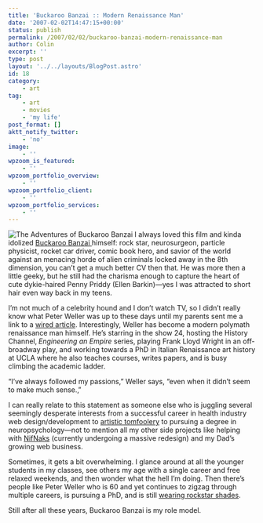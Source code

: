 ```yaml
---
title: 'Buckaroo Banzai :: Modern Renaissance Man'
date: '2007-02-02T14:47:15+00:00'
status: publish
permalink: /2007/02/02/buckaroo-banzai-modern-renaissance-man
author: Colin
excerpt: ''
type: post
layout: '../../layouts/BlogPost.astro'
id: 18
category:
    - art
tag:
    - art
    - movies
    - 'my life'
post_format: []
aktt_notify_twitter:
    - 'no'
image:
    - ''
wpzoom_is_featured:
    - ''
wpzoom_portfolio_overview:
    - ''
wpzoom_portfolio_client:
    - ''
wpzoom_portfolio_services:
    - ''
---
```

![The Adventures of Buckaroo Banzai ](/uploads/2007/02/buckaroo_banzai_x.jpg "The Adventures of Buckaroo Banzai ") I always loved this film and kinda idolized [Buckaroo Banzai ](https://en.wikipedia.org/wiki/Buckaroo_Banzai "wikipedia entry for Buckaroo Banzai")himself: rock star, neurosurgeon, particle physicist, rocket car driver, comic book hero, and savior of the world against an menacing horde of alien criminals locked away in the 8th dimension‚ you can’t get a much better CV then that. He was more then a little geeky, but he still had the charisma enough to capture the heart of cute dykie-haired Penny Priddy (Ellen Barkin)—yes I was attracted to short hair even way back in my teens.

I’m not much of a celebrity hound and I don’t watch TV, so I didn’t really know what Peter Weller was up to these days until my parents sent me a link to a [wired article](https://www.wired.com/wired/archive/15.02/posts.html). Interestingly, Weller has become a modern polymath renaissance man himself. He’s starring in the show 24, hosting the History Channel‚ <cite>Engineering an Empire</cite> series, playing Frank Lloyd Wright in an off-broadway play, and working towards a PhD in Italian Renaissance art history at UCLA where he also teaches courses, writes papers, and is busy climbing the academic ladder.

“I’ve always followed my passions,” Weller says, “even when it didn’t seem to make much sense.‚”

I can really relate to this statement as someone else who is juggling several seemingly desperate interests from a successful career in health industry web design/development to [artistic tomfoolery](https://crackhouses.org/) to pursuing a degree in neuropsychology—not to mention all my other side projects like helping with [NifNaks](https://www.nifnaks.com/) (currently undergoing a massive redesign) and my Dad’s growing web business.

Sometimes, it gets a bit overwhelming. I glance around at all the younger students in my classes, see others my age with a single career and free relaxed weekends, and then wonder what the hell I’m doing. Then there’s people like Peter Weller who is 60 and yet continues to zigzag through multiple careers, is pursuing a PhD, and is still [wearing rockstar shades](https://catcubed.com/lj_images/weller.jpg).

Still after all these years, Buckaroo Banzai is my role model.